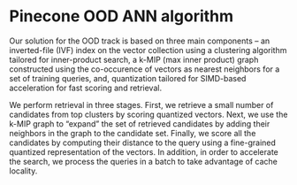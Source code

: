 # Pinecone OOD ANN algorithm

Our solution for the OOD track is based on three main components – 
an inverted-file (IVF) index on the vector collection using a clustering algorithm tailored for inner-product search, 
a k-MIP (max inner product) graph constructed using the co-occurence of vectors as nearest neighbors for a set of 
training queries, and, quantization tailored for SIMD-based acceleration for fast scoring and retrieval.

We perform retrieval in three stages. 
First, we retrieve a small number of candidates from top clusters by scoring quantized vectors. 
Next, we use the k-MIP graph to “expand” the set of retrieved candidates by adding their neighbors 
in the graph to the candidate set. 
Finally, we score all the candidates by computing their distance to the query using a 
fine-grained quantized representation of the vectors. 
In addition, in order to accelerate the search, we process the queries in a batch to take advantage of cache locality.